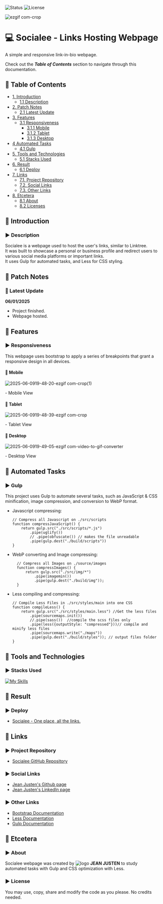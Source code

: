 ![Status](https://img.shields.io/badge/status-finished-brightgreen)
![License](https://img.shields.io/badge/license-MIT-blue)

![ezgif com-crop](https://github.com/user-attachments/assets/8c12bb79-fb89-4b5e-9e48-c1cda1b70e75)

<!--Title Image-->
# 💻 Socialee - Links Hosting Webpage
<p>
A simple and responsive link-in-bio webpage.<br>
</p>

Check out the ***Table of Contents*** section to navigate through this documentation.

<!--Menu-->
## :large_orange_diamond: Table of Contents
- [1. Introduction](#large_orange_diamond-introduction)
  - [1.1 Description](#arrow_forward-description)
- [2. Patch Notes](#large_orange_diamond-patch-notes)
  - [2.1 Latest Update](#pushpin-latest-update)
- [3. Features](#large_orange_diamond-features)
  - [3.1 Responsiveness](#arrow_forward-responsiveness)
    - [3.1.1 Mobile](#small_red_triangle_down-mobile)
    - [3.1.2 Tablet](#small_red_triangle_down-tablet)
    - [3.1.3 Desktop](#small_red_triangle_down-desktop)
- [4 Automated Tasks](#large_orange_diamond-automated-tasks)
  - [4.1 Gulp](#arrow_forward-gulp)
- [5. Tools and Technologies](#large_orange_diamond-tools-and-technologies) 
  - [5.1 Stacks Used](#arrow_forward-stacks-used)
- [6. Result](#large_orange_diamond-result)
  - [6.1 Deploy](#arrow_forward-deploy)
- [7. Links](#large_orange_diamond-links)
  - [7.1. Project Repository](#arrow_forward-project-repository)
  - [7.2. Social Links](#arrow_forward-social-links)
  - [7.3. Other Links](#arrow_forward-other-links)
- [8. Etcetera](#large_orange_diamond-etcetera)
  - [8.1 About](#arrow_forward-about)
  - [8.2 Licenses](#arrow_forward-license)

<!--Introduction-->
## :large_orange_diamond: Introduction
### :arrow_forward: Description
Socialee is a webpage used to host the user's links, similar to Linktree.<br>
It was built to showcase a personal or business profile and redirect users to various social media platforms or important links.<br>
It uses Gulp for automated tasks, and Less for CSS styling.

<!--Patch Notes-->
## :large_orange_diamond: Patch Notes
### :pushpin: Latest Update
<strong>06/01/2025</strong>
- Project finished.
- Webpage hosted.

<!--Features-->
## :large_orange_diamond: Features
### :arrow_forward: Responsiveness
<p>
This webpage uses bootstrap to apply a series of breakpoints that grant a responsive design in all devices.
</p>

#### :small_red_triangle_down: Mobile
![2025-06-0919-48-20-ezgif com-crop(1)](https://github.com/user-attachments/assets/7e3627da-7c10-4306-b5fc-f2707974f48b)
<p>- Mobile View</p>


#### :small_red_triangle_down: Tablet
![2025-06-0919-48-39-ezgif com-crop](https://github.com/user-attachments/assets/2e9322bd-c1cf-41f4-9cb8-cddbcfeb2039)
<p>- Tablet View</p>

#### :small_red_triangle_down: Desktop
![2025-06-0919-49-05-ezgif com-video-to-gif-converter](https://github.com/user-attachments/assets/c5c5b9aa-dff9-4c56-9eb5-67ba4e036ffc)
<p>- Desktop View</p>

<!--Automated Tasks-->
## :large_orange_diamond: Automated Tasks
### :arrow_forward: Gulp
<p>
This project uses Gulp to automate several tasks, such as JavaScript & CSS minification, image compression, and conversion to WebP format.
</p>

* Javascript compressing:

      // Compress all Javascript on ./src/scripts
      function compressJavaScript() {
          return gulp.src("./src/scripts/*.js")
              .pipe(uglify())
              // .pipe(obfuscate()) // makes the file unreadable
              .pipe(gulp.dest("./build/scripts"))
      }

* WebP converting and Image compressing:
  
        // Compress all Images on ./source/images
        function compressImages() {
            return gulp.src("./src/img/*")
                .pipe(imagemin())
                .pipe(gulp.dest("./build/img"));
        }

* Less compiling and compressing:

      // Compile Less Files in ./src/styles/main into one CSS
      function compileLess() {
          return gulp.src("./src/styles/main.less") //Get the less files
              .pipe(sourcemaps.init())
              //.pipe(sass())  //compile the scss files only
              .pipe(less({outputStyle: "compressed"}))// compile and minify less files
              .pipe(sourcemaps.write("./maps"))
              .pipe(gulp.dest("./build/styles")); // output files folder
      }

<!--Tools Used-->
## :large_orange_diamond: Tools and Technologies
### :arrow_forward: Stacks Used
[![My Skills](https://skillicons.dev/icons?i=html,css,bootstrap,gulp,less)](https://skillicons.dev)<br>

<!--Deploy-->
## :large_orange_diamond: Result

### :arrow_forward: Deploy
* <a href="https://socialee-links.vercel.app/" alt="Deploy page">Socialee - One place, all the links.</a>

<!--Links-->
## :large_orange_diamond: Links
### :arrow_forward: Project Repository
* [Socialee GitHub Repository](https://github.com/jeanjusten/Socialee_Links)

### :arrow_forward: Social Links
* [Jean Justen's Github page](https://github.com/jeanjusten)
* [Jean Justen's LinkedIn page](https://www.linkedin.com/in/jeanjusten/)

### :arrow_forward: Other Links
* [Bootstrap Documentation](https://getbootstrap.com/docs/)
* [Less Documentation](https://lesscss.org/)
* [Gulp Documentation](https://gulpjs.com/docs/en/)

## :large_orange_diamond: Etcetera
### :arrow_forward: About
Socialee webpage was created by ![logo](https://github.com/user-attachments/assets/0894beaf-f587-4d0a-983a-caf7fb551554) <strong>JEAN JUSTEN</strong> to study automated tasks with Gulp and CSS optimization with Less.

### :arrow_forward: License
You may use, copy, share and modify the code as you please. No credits needed.</p>
